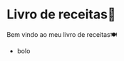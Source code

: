 
# Livro de receitas:purple_heart: 

 Bem vindo ao meu livro de receitas:plate_with_cutlery: 

 - bolo